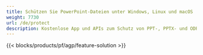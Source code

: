 ```yaml
---
title: Schützen Sie PowerPoint-Dateien unter Windows, Linux und macOS
weight: 7730
url: /de/protect
description: Kostenlose App und APIs zum Schutz von PPT-, PPTX- und ODP-Präsentationen
---
```


{{< blocks/products/pf/agp/feature-solution >}} 

